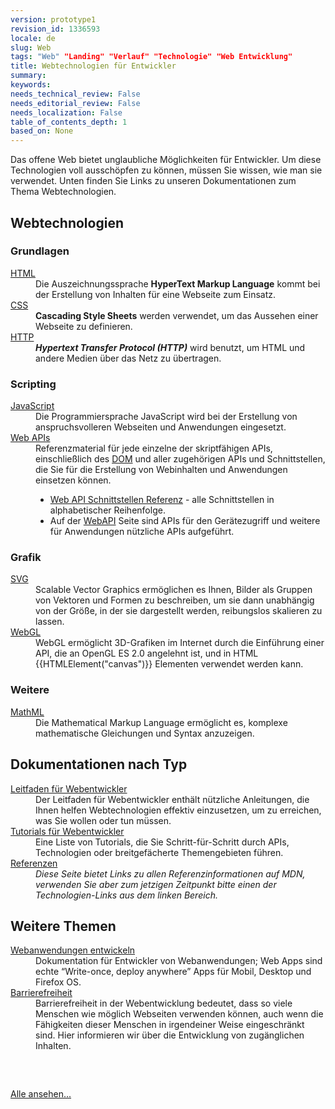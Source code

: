 ```yaml
---
version: prototype1
revision_id: 1336593
locale: de
slug: Web
tags: "Web" "Landing" "Verlauf" "Technologie" "Web Entwicklung"
title: Webtechnologien für Entwickler
summary: 
keywords: 
needs_technical_review: False
needs_editorial_review: False
needs_localization: False
table_of_contents_depth: 1
based_on: None
---
```

<p>Das offene Web bietet unglaubliche Möglichkeiten für Entwickler. Um diese Technologien voll ausschöpfen zu können, müssen Sie wissen, wie man sie verwendet. Unten finden Sie Links zu unseren Dokumentationen zum Thema Webtechnologien.</p>

<div class="row topicpage-table">
<div class="section">
<h2 class="Documentation" id="Docs_for_add-on_developers" name="Docs_for_add-on_developers">Webtechnologien</h2>

<h3 id="Grundlagen">Grundlagen</h3>

<dl>
 <dt><a href="/de/docs/Web/HTML" title="/en-US/docs/Web/HTML">HTML</a></dt>
 <dd>Die Auszeichnungssprache <strong>HyperText Markup Language</strong> kommt bei der Erstellung von Inhalten für eine Webseite zum Einsatz.</dd>
 <dt><a href="/de/docs/Web/CSS" title="/en-US/docs/Web/CSS">CSS</a></dt>
 <dd><strong>Cascading Style Sheets</strong> werden verwendet, um das Aussehen einer Webseite zu definieren.</dd>
 <dt><a href="/de/docs/Web/HTTP">HTTP</a></dt>
 <dd><strong><dfn>Hypertext Transfer Protocol (HTTP)</dfn></strong> wird benutzt, um HTML und andere Medien über das Netz zu übertragen.</dd>
</dl>

<h3 id="Scripting">Scripting</h3>

<dl>
 <dt><a href="/de/docs/Web/JavaScript">JavaScript</a></dt>
 <dd>Die Programmiersprache JavaScript wird bei der Erstellung von anspruchsvolleren Webseiten und Anwendungen eingesetzt.</dd>
 <dt><a href="/de/docs/Web/Reference/API" title="/en-US/docs/Web/API">Web APIs</a></dt>
 <dd>Referenzmaterial für jede einzelne der skriptfähigen APIs, einschließlich des <a href="/de/docs/DOM">DOM</a> und aller zugehörigen APIs und Schnittstellen, die Sie für die Erstellung von Webinhalten und Anwendungen einsetzen können.
 <ul>
  <li><a href="/de/docs/Web/API" title="/en-US/docs/Web/API">Web API Schnittstellen Referenz</a> - alle Schnittstellen in alphabetischer Reihenfolge.</li>
  <li>Auf der <a href="/de/docs/Web/WebAPI">WebAPI</a> Seite sind APIs für den Gerätezugriff und weitere für Anwendungen nützliche APIs aufgeführt.</li>
 </ul>
 </dd>
</dl>

<h3 id="Grafik">Grafik</h3>

<dl>
 <dt><a href="/de/docs/Web/SVG" title="/en-US/docs/Web/SVG">SVG</a></dt>
 <dd>Scalable Vector Graphics ermöglichen es Ihnen, Bilder als Gruppen von Vektoren und Formen zu beschreiben, um sie dann unabhängig von der Größe, in der sie dargestellt werden, reibungslos skalieren zu lassen.</dd>
 <dt><a href="/de/docs/Web/WebGL" title="/en-US/docs/Web/WebGL">WebGL</a></dt>
 <dd>WebGL ermöglicht 3D-Grafiken im Internet durch die Einführung einer API, die an OpenGL ES 2.0 angelehnt ist, und in HTML&nbsp; {{HTMLElement("canvas")}} Elementen verwendet werden kann.</dd>
</dl>

<h3 id="Weitere">Weitere</h3>

<dl>
 <dt><a href="/de/docs/Web/MathML" title="/en-US/docs/Web/MathML">MathML</a></dt>
 <dd>Die Mathematical Markup Language ermöglicht es, komplexe mathematische Gleichungen und Syntax anzuzeigen.</dd>
</dl>
</div>

<div class="section">
<h2 class="Documentation" id="Docs_for_add-on_developers" name="Docs_for_add-on_developers">Dokumentationen nach Typ</h2>

<dl>
 <dt><a href="/de/docs/Web/Guide">Leitfaden für Webentwickler</a></dt>
 <dd>Der Leitfaden für Webentwickler enthält nützliche Anleitungen, die Ihnen helfen Webtechnologien effektiv einzusetzen, um zu erreichen, was Sie wollen oder tun müssen.</dd>
 <dt><a href="/de/docs/Web/Tutorials">Tutorials für Webentwickler</a></dt>
 <dd>Eine Liste von Tutorials, die Sie Schritt-für-Schritt durch APIs, Technologien oder breitgefächerte Themengebieten führen.</dd>
 <dt><a href="/de/docs/Web/Reference">Referenzen</a></dt>
 <dd><em><em>Diese Seite bietet Links zu allen Referenzinformationen auf MDN, verwenden Sie aber zum jetzigen Zeitpunkt bitte einen der Technologien-Links aus dem linken Bereich.</em></em></dd>
</dl>

<h2 id="Weitere_Themen">Weitere Themen</h2>

<dl>
 <dt><a href="/de/Apps">Webanwendungen entwickeln</a></dt>
 <dd>Dokumentation für Entwickler von Webanwendungen; Web Apps sind echte “Write-once, deploy anywhere” Apps für Mobil, Desktop und Firefox OS.</dd>
 <dt><a href="/de/docs/Web/Barrierefreiheit">Barrierefreiheit</a></dt>
 <dd>Barrierefreiheit in der Webentwicklung bedeutet, dass so viele Menschen wie möglich Webseiten verwenden können, auch wenn die Fähigkeiten dieser Menschen in irgendeiner Weise eingeschränkt sind. Hier informieren wir über die Entwicklung von zugänglichen Inhalten.</dd>
</dl>
</div>
</div>

<h3 id="sect1">&nbsp;</h3>

<p><span class="alllinks"><a href="/de/docs/tag/Web">Alle ansehen...</a></span></p>


